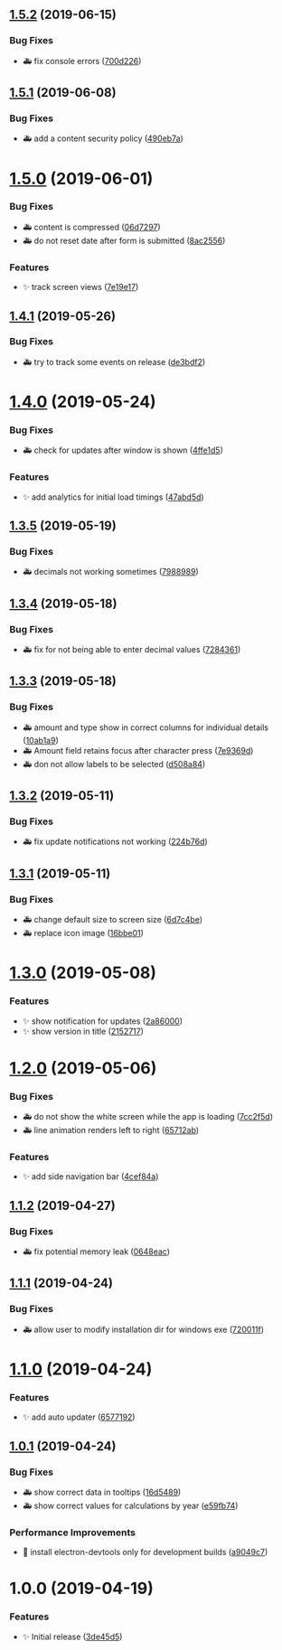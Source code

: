## [1.5.2](https://github.com/AnkurSheel/Poseidon/compare/v1.5.1...v1.5.2) (2019-06-15)


### Bug Fixes

* 🚑 fix console errors ([700d226](https://github.com/AnkurSheel/Poseidon/commit/700d226))

## [1.5.1](https://github.com/AnkurSheel/Poseidon/compare/v1.5.0...v1.5.1) (2019-06-08)


### Bug Fixes

* 🚑 add a content security policy ([490eb7a](https://github.com/AnkurSheel/Poseidon/commit/490eb7a))

# [1.5.0](https://github.com/AnkurSheel/Poseidon/compare/v1.4.1...v1.5.0) (2019-06-01)


### Bug Fixes

* 🚑 content is compressed ([06d7297](https://github.com/AnkurSheel/Poseidon/commit/06d7297))
* 🚑 do not reset date after form is submitted ([8ac2556](https://github.com/AnkurSheel/Poseidon/commit/8ac2556))


### Features

* ✨ track screen views ([7e19e17](https://github.com/AnkurSheel/Poseidon/commit/7e19e17))

## [1.4.1](https://github.com/AnkurSheel/Poseidon/compare/v1.4.0...v1.4.1) (2019-05-26)


### Bug Fixes

* 🚑 try to track some events on release ([de3bdf2](https://github.com/AnkurSheel/Poseidon/commit/de3bdf2))

# [1.4.0](https://github.com/AnkurSheel/Poseidon/compare/v1.3.5...v1.4.0) (2019-05-24)


### Bug Fixes

* 🚑 check for updates after window is shown ([4ffe1d5](https://github.com/AnkurSheel/Poseidon/commit/4ffe1d5))


### Features

* ✨ add analytics for initial load timings ([47abd5d](https://github.com/AnkurSheel/Poseidon/commit/47abd5d))

## [1.3.5](https://github.com/AnkurSheel/Poseidon/compare/v1.3.4...v1.3.5) (2019-05-19)


### Bug Fixes

* 🚑 decimals not working sometimes ([7988989](https://github.com/AnkurSheel/Poseidon/commit/7988989))

## [1.3.4](https://github.com/AnkurSheel/Poseidon/compare/v1.3.3...v1.3.4) (2019-05-18)


### Bug Fixes

* 🚑 fix for not being able to enter decimal values ([7284361](https://github.com/AnkurSheel/Poseidon/commit/7284361))

## [1.3.3](https://github.com/AnkurSheel/Poseidon/compare/v1.3.2...v1.3.3) (2019-05-18)


### Bug Fixes

* 🚑 amount and type show in correct columns for individual details ([10ab1a9](https://github.com/AnkurSheel/Poseidon/commit/10ab1a9))
* 🚑 Amount field retains focus after character press ([7e9369d](https://github.com/AnkurSheel/Poseidon/commit/7e9369d))
* 🚑 don not allow labels to be selected ([d508a84](https://github.com/AnkurSheel/Poseidon/commit/d508a84))

## [1.3.2](https://github.com/AnkurSheel/Poseidon/compare/v1.3.1...v1.3.2) (2019-05-11)


### Bug Fixes

* 🚑 fix update notifications not working ([224b76d](https://github.com/AnkurSheel/Poseidon/commit/224b76d))

## [1.3.1](https://github.com/AnkurSheel/Poseidon/compare/v1.3.0...v1.3.1) (2019-05-11)


### Bug Fixes

* 🚑 change default size to screen size ([6d7c4be](https://github.com/AnkurSheel/Poseidon/commit/6d7c4be))
* 🚑 replace icon image ([16bbe01](https://github.com/AnkurSheel/Poseidon/commit/16bbe01))

# [1.3.0](https://github.com/AnkurSheel/Poseidon/compare/v1.2.0...v1.3.0) (2019-05-08)


### Features

* ✨ show notification for updates ([2a86000](https://github.com/AnkurSheel/Poseidon/commit/2a86000))
* ✨ show version in title ([2152717](https://github.com/AnkurSheel/Poseidon/commit/2152717))

# [1.2.0](https://github.com/AnkurSheel/Poseidon/compare/v1.1.2...v1.2.0) (2019-05-06)


### Bug Fixes

* 🚑 do not show the white screen while the app is loading ([7cc2f5d](https://github.com/AnkurSheel/Poseidon/commit/7cc2f5d))
* 🚑 line animation renders left to right ([65712ab](https://github.com/AnkurSheel/Poseidon/commit/65712ab))


### Features

* ✨ add side navigation bar ([4cef84a](https://github.com/AnkurSheel/Poseidon/commit/4cef84a))

## [1.1.2](https://github.com/AnkurSheel/Poseidon/compare/v1.1.1...v1.1.2) (2019-04-27)


### Bug Fixes

* 🚑 fix potential memory leak ([0648eac](https://github.com/AnkurSheel/Poseidon/commit/0648eac))

## [1.1.1](https://github.com/AnkurSheel/Poseidon/compare/v1.1.0...v1.1.1) (2019-04-24)


### Bug Fixes

* 🚑 allow user to modify installation dir for windows exe ([720011f](https://github.com/AnkurSheel/Poseidon/commit/720011f))

# [1.1.0](https://github.com/AnkurSheel/Poseidon/compare/v1.0.1...v1.1.0) (2019-04-24)


### Features

* ✨ add auto updater ([6577192](https://github.com/AnkurSheel/Poseidon/commit/6577192))

## [1.0.1](https://github.com/AnkurSheel/Poseidon/compare/v1.0.0...v1.0.1) (2019-04-24)


### Bug Fixes

* 🚑 show correct data in tooltips ([16d5489](https://github.com/AnkurSheel/Poseidon/commit/16d5489))
* 🚑 show correct values for calculations by year ([e59fb74](https://github.com/AnkurSheel/Poseidon/commit/e59fb74))


### Performance Improvements

* 🚀 install electron-devtools only for development builds ([a9049c7](https://github.com/AnkurSheel/Poseidon/commit/a9049c7))

# 1.0.0 (2019-04-19)


### Features

* ✨ Initial release ([3de45d5](https://github.com/AnkurSheel/Poseidon/commit/3de45d5))
